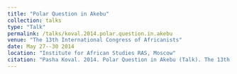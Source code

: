 ```yaml
---
title: "Polar Question in Akebu"
collection: talks
type: "Talk"
permalink: /talks/koval.2014.polar.question.in.akebu
venue: "The 13th International Congress of Africanists"
date: May 27--30 2014
location: "Institute for African Studies RAS, Moscow"
citation: "Pasha Koval. 2014. Polar Question in Akebu (Talk). The 13th International Congress of Africanists. Institute for African Studies RAS, Moscow. May 27--30."
---
```

